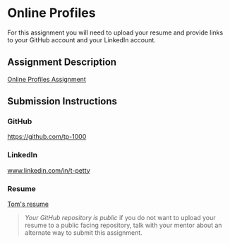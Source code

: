 # Online Profiles
For this assignment you will need to upload your resume and provide links to your GitHub account and your LinkedIn account.

## Assignment Description
[Online Profiles Assignment](https://education.launchcode.org/liftoff/modules/assignments/online-profiles)

## Submission Instructions
 
### GitHub
https://github.com/tp-1000
 
### LinkedIn
www.linkedin.com/in/t-petty

### Resume
[Tom's resume](/resources/resume/Tom_Petty_Resume_2020.pdf "Tom's Resume")

> *Your GitHub repository is public* if you do not want to upload your resume to a public facing repository, talk with your mentor about an alternate way to submit this assignment.
